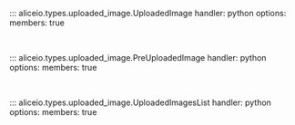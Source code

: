::: aliceio.types.uploaded_image.UploadedImage
    handler: python
    options:
      members: true

<br/>

::: aliceio.types.uploaded_image.PreUploadedImage
    handler: python
    options:
      members: true

<br/>

::: aliceio.types.uploaded_image.UploadedImagesList
    handler: python
    options:
      members: true
